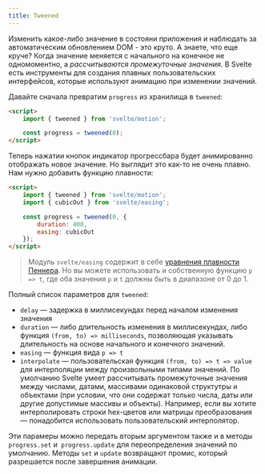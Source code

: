 ```yaml
---
title: Tweened
---
```


Изменить какое-либо значение в состояни приложения и наблюдать за автоматическим обновлением DOM - это круто. А знаете, что еще круче? Когда значение меняется с начального на конечное не одномоментно, а *рассчитываются промежуточные значения*. В Svelte есть инструменты для создания плавных пользовательских интерфейсов, которые используют анимацию при изменении значений.

Давайте сначала превратим `progress` из хранилища в `tweened`:

```html
<script>
	import { tweened } from 'svelte/motion';

	const progress = tweened(0);
</script>
```

Теперь нажатии кнопок индикатор прогрессбара будет анимированно отображать новое значение. Но выглядит это как-то не очень плавно. Нам нужно добавить функцию плавности:

```html
<script>
	import { tweened } from 'svelte/motion';
	import { cubicOut } from 'svelte/easing';

	const progress = tweened(0, {
		duration: 400,
		easing: cubicOut
	});
</script>
```

> Модуль `svelte/easing` содержит в себе [уравнения плавности Пеннера](http://robertpenner.com/easing/). Но вы можете использовать и собственную функцию `p => t`, где оба значения `p` и `t` должны быть в диапазоне от 0 до 1.

Полный список параметров для `tweened`:

* `delay` — задержка в миллисекундах перед началом изменения значения
* `duration` — либо длительность изменения в миллисекундах, либо функция `(from, to) => milliseconds`, позволяющая указывать длительность на основе начального и конечного значений.
* `easing` — функция вида `p => t`
* `interpolate` — пользовательская функция `(from, to) => t => value` для интерполяции между произвольными типами значений. По умолчанию Svelte умеет рассчитывать промежуточные значения между числами, датами, массивами одинаковой структутры и объектами (при условии, что они содержат только числа, даты или другие допустимые массивы и объекты). Например, если вы хотите интерполировать строки hex-цветов или матрицы преобразования — понадобится использовать пользовательский интерполятор.

Эти парамеры можно передать вторым аргументом также и в методы `progress.set` и` progress.update` для переопределения значений по умолчанию. Методы `set` и `update` возвращают промис, который разрешается после завершения анимации.